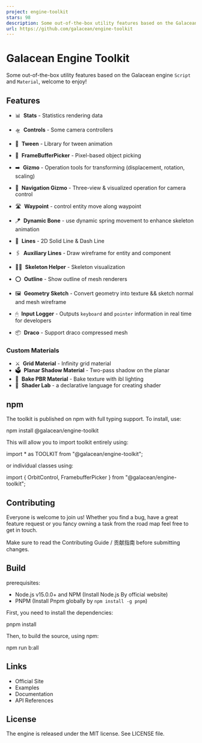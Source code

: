 ```yaml
---
project: engine-toolkit
stars: 98
description: Some out-of-the-box utility features based on the Galacean engine.
url: https://github.com/galacean/engine-toolkit
---
```


Galacean Engine Toolkit
=======================

Some out-of-the-box utility features based on the Galacean engine `Script` and `Material`, welcome to enjoy!

Features
--------

-   📊  **Stats** - Statistics rendering data
    
-   🛸  **Controls** - Some camera controllers
    
-   🎥  **Tween** - Library for tween animation
    
-   🫧  **FrameBufferPicker** - Pixel-based object picking
    
-   ➡️  **Gizmo** - Operation tools for transforming (displacement, rotation, scaling)
    
-   🧭  **Navigation Gizmo** - Three-view & visualized operation for camera control
    
-   🛣  **Waypoint** - control entity move along waypoint
    
-   🪁  **Dynamic Bone** - use dynamic spring movement to enhance skeleton animation
    
-   📐  **Lines** - 2D Solid Line & Dash Line
    
-   🖇  **Auxiliary Lines** - Draw wireframe for entity and component
    
-   🧍🏼  **Skeleton Helper** - Skeleton visualization
    
-   ⭕️  **Outline** - Show outline of mesh renderers
    
-   🖼  **Geometry Sketch** - Convert geometry into texture && sketch normal and mesh wireframe
    
-   🖱  **Input Logger** - Outputs `keyboard` and `pointer` information in real time for developers
    
-   📦  **Draco** - Support draco compressed mesh
    

### Custom Materials

-   ⚔️  **Grid Material** - Infinity grid material
-   🗳  **Planar Shadow Material** - Two-pass shadow on the planar
-   🍞  **Bake PBR Material** - Bake texture with ibl lighting
-   🍞  **Shader Lab** - a declarative language for creating shader

npm
---

The toolkit is published on npm with full typing support. To install, use:

npm install @galacean/engine-toolkit

This will allow you to import toolkit entirely using:

import \* as TOOLKIT from "@galacean/engine-toolkit";

or individual classes using:

import { OrbitControl, FramebufferPicker } from "@galacean/engine-toolkit";

Contributing
------------

Everyone is welcome to join us! Whether you find a bug, have a great feature request or you fancy owning a task from the road map feel free to get in touch.

Make sure to read the Contributing Guide / 贡献指南 before submitting changes.

Build
-----

prerequisites:

-   Node.js v15.0.0+ and NPM (Install Node.js By official website)
-   PNPM (Install Pnpm globally by `npm install -g pnpm`)

First, you need to install the dependencies:

pnpm install

Then, to build the source, using npm:

npm run b:all

Links
-----

-   Official Site
-   Examples
-   Documentation
-   API References

License
-------

The engine is released under the MIT license. See LICENSE file.
